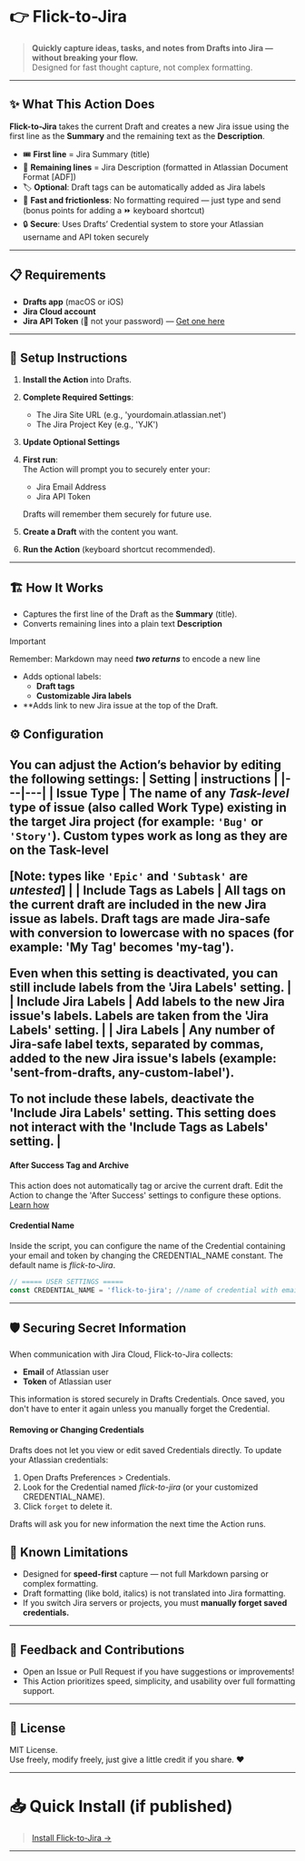 # 👉 Flick-to-Jira

> **Quickly capture ideas, tasks, and notes from Drafts into Jira — without breaking your flow.**  
> Designed for fast thought capture, not complex formatting.

---

## ✨ What This Action Does

**Flick-to-Jira** takes the current Draft and creates a new Jira issue using the first line as the **Summary** and the remaining text as the **Description**.

- 🎟️ **First line** = Jira Summary (title)
- 📄 **Remaining lines** = Jira Description (formatted in Atlassian Document Format [ADF])
- 🏷️ **Optional**: Draft tags can be automatically added as Jira labels
- 🚀 **Fast and frictionless**: No formatting required — just type and send (bonus points for adding a ⏩️ keyboard shortcut)
- 🔒 **Secure**: Uses Drafts’ Credential system to store your Atlassian username and API token securely

---

## 📋 Requirements

- **Drafts app** (macOS or iOS)
- **Jira Cloud account**
- **Jira API Token** (🚫 not your password) — [Get one here](https://id.atlassian.com/manage-profile/security/api-tokens)

---

## 🔧 Setup Instructions

1. **Install the Action** into Drafts.
2. **Complete Required Settings**:
   - The Jira Site URL (e.g., 'yourdomain.atlassian.net')
   - The Jira Project Key (e.g., 'YJK')
3. **Update Optional Settings**
4. **First run**:  
   The Action will prompt you to securely enter your:
   - Jira Email Address
   - Jira API Token
   
   Drafts will remember them securely for future use.
5. **Create a Draft** with the content you want.
6. **Run the Action** (keyboard shortcut recommended).
---

## 🏗️ How It Works

- Captures the first line of the Draft as the **Summary** (title).
- Converts remaining lines into a plain text  **Description**

> [!IMPORTANT]
> Remember: Markdown may need ***two returns*** to encode a new line

- Adds optional labels:
  - **Draft tags**
  - **Customizable Jira labels**
- **Adds link to new Jira issue at the top of the Draft.


## ⚙️ Configuration

You can adjust the Action’s behavior by editing the following **settings**:
| Setting | instructions |
|---|---|
| Issue Type | The name of any *Task-level* type of issue (also called Work Type) existing in the target Jira project (for example: `'Bug'` or `'Story'`). Custom types work as long as they are on the Task-level<p><p>\[Note: types like `'Epic'` and `'Subtask'` are *untested*\] |
| Include Tags as Labels | All tags on the current draft are included in the new Jira issue as labels. Draft tags are made Jira-safe with conversion to lowercase with no spaces (for example: 'My Tag' becomes 'my-tag'). <p><p>Even when this setting is deactivated, you can **still include labels** from the 'Jira Labels' setting. |
| Include Jira Labels | Add labels to the new Jira issue's labels. Labels are taken from the 'Jira Labels' setting. |
| Jira Labels | Any number of **Jira-safe** label texts, separated by commas, added to the new Jira issue's labels (example: 'sent-from-drafts, any-custom-label').<p>To not include these labels, deactivate the 'Include Jira Labels' setting. This setting does not interact with the 'Include Tags as Labels' setting. |
---
#### After Success Tag and Archive
This action does not automatically tag or arcive the current draft. Edit the Action to change the 'After Success' settings to configure these options. [Learn how](<https://docs.getdrafts.com/docs/actions/editing-actions>) 

#### Credential Name
Inside the script, you can configure the name of the Credential containing your email and token by changing the CREDENTIAL_NAME constant. The default name is *flick-to-Jira*. 
```javascript
// ===== USER SETTINGS =====
const CREDENTIAL_NAME = 'flick-to-jira'; //name of credential with email, and token
```
---

## 🛡️ Securing Secret Information

When communication with Jira Cloud, Flick-to-Jira collects:
- **Email** of Atlassian user
- **Token** of Atlassian user

This information is stored securely in Drafts Credentials. Once saved, you don't have to enter it again unless you manually forget the Credential.

#### Removing or Changing Credentials
Drafts does not let you view or edit saved Credentials directly. To update your Atlassian credentials:
1) Open Drafts Preferences > Credentials.
2) Look for the Credential named *flick-to-jira* (or your customized CREDENTIAL_NAME).
3) Click `forget` to delete it.

Drafts will ask you for new information the next time the Action runs.


## 🧱 Known Limitations

- Designed for **speed-first** capture — not full Markdown parsing or complex formatting.
- Draft formatting (like bold, italics) is not translated into Jira formatting.
- If you switch Jira servers or projects, you must **manually forget saved credentials.**


---

## 💬 Feedback and Contributions

- Open an Issue or Pull Request if you have suggestions or improvements!
- This Action prioritizes speed, simplicity, and usability over full formatting support.

---

## 📜 License

MIT License.  
Use freely, modify freely, just give a little credit if you share. ❤️

---

# 📥 Quick Install (if published)

> [Install Flick-to-Jira →](#)  

---
